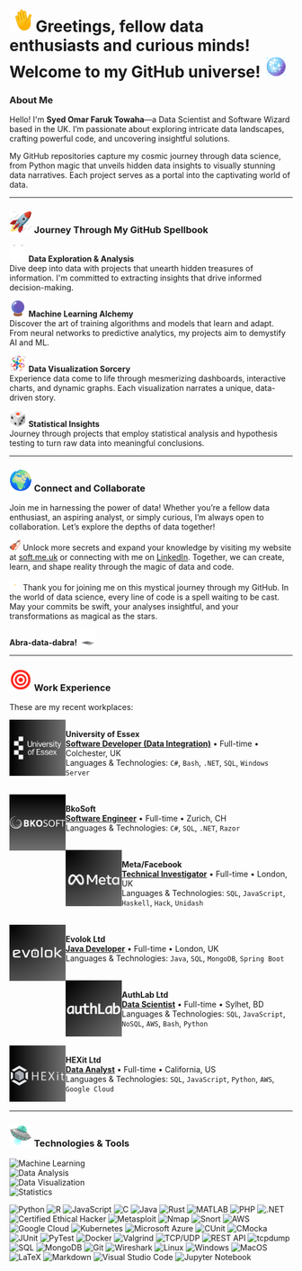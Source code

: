 # <img src="https://github.com/SOFTowaha/SOFTowaha/blob/main/logos/hi.gif" alt="Rocket" width="40" height="40"/> Greetings, fellow data enthusiasts and curious minds! Welcome to my GitHub universe! <img src="https://github.com/SOFTowaha/SOFTowaha/blob/main/logos/uni.gif" alt="Rocket" width="40" height="40"/> 
### About Me
Hello! I'm **Syed Omar Faruk Towaha**—a Data Scientist and Software Wizard based in the UK. I’m passionate about exploring intricate data landscapes, crafting powerful code, and uncovering insightful solutions. 

My GitHub repositories capture my cosmic journey through data science, from Python magic that unveils hidden data insights to visually stunning data narratives. Each project serves as a portal into the captivating world of data.

---

### <img src="https://github.com/SOFTowaha/SOFTowaha/blob/main/logos/rocket.gif" alt="Rocket" width="40" height="40"/> Journey Through My GitHub Spellbook

<img src="https://github.com/SOFTowaha/SOFTowaha/blob/main/logos/de.gif" alt="Rocket" width="30" height="30"/> **Data Exploration & Analysis**  
Dive deep into data with projects that unearth hidden treasures of information. I'm committed to extracting insights that drive informed decision-making.

<img src="https://github.com/SOFTowaha/SOFTowaha/blob/main/logos/ml.gif" alt="Rocket" width="30" height="30"/> **Machine Learning Alchemy**  
Discover the art of training algorithms and models that learn and adapt. From neural networks to predictive analytics, my projects aim to demystify AI and ML.

<img src="https://github.com/SOFTowaha/SOFTowaha/blob/main/logos/dv.gif" alt="Rocket" width="30" height="30"/> **Data Visualization Sorcery**  
Experience data come to life through mesmerizing dashboards, interactive charts, and dynamic graphs. Each visualization narrates a unique, data-driven story.

<img src="https://github.com/SOFTowaha/SOFTowaha/blob/main/logos/st.gif" alt="Rocket" width="30" height="30"/> **Statistical Insights**  
Journey through projects that employ statistical analysis and hypothesis testing to turn raw data into meaningful conclusions.

---

### <img src="https://github.com/SOFTowaha/SOFTowaha/blob/main/logos/globe.gif" alt="Rocket" width="40" height="40"/> Connect and Collaborate

Join me in harnessing the power of data! Whether you’re a fellow data enthusiast, an aspiring analyst, or simply curious, I’m always open to collaboration. Let’s explore the depths of data together!

<img src="https://github.com/SOFTowaha/SOFTowaha/blob/main/logos/vio.gif" alt="Rocket" width="20" height="20"/>  Unlock more secrets and expand your knowledge by visiting my website at [soft.me.uk](https://www.soft.me.uk) or connecting with me on [LinkedIn](https://www.linkedin.com/in/sof/). Together, we can create, learn, and shape reality through the magic of data and code.

<img src="https://github.com/SOFTowaha/SOFTowaha/blob/main/logos/star.gif" alt="Rocket" width="20" height="20"/>  Thank you for joining me on this mystical journey through my GitHub. In the world of data science, every line of code is a spell waiting to be cast. May your commits be swift, your analyses insightful, and your transformations as magical as the stars.

**Abra-data-dabra!** <img src="https://github.com/SOFTowaha/SOFTowaha/blob/main/logos/air.gif" alt="Rocket" width="30" height="30"/> 

---

### <img src="https://github.com/SOFTowaha/SOFTowaha/blob/main/logos/work.gif" alt="Rocket" width="40" height="40"/> Work Experience
These are my recent workplaces:

[<img align="left" height="100px" width="100px" alt="University of Essex" src="https://github.com/SOFTowaha/SOFTowaha/blob/main/logos/6.png?raw=true"/>](https://www.essex.ac.uk/)  
**University of Essex**  
[**Software Developer (Data Integration)**](https://www.essex.ac.uk/people/FARUK31407) • Full-time • Colchester, UK  
Languages & Technologies: `C#`, `Bash`, `.NET`, `SQL`, `Windows Server`  
<br>

[<img align="left" height="100px" width="100px" alt="BkoSoft" src="https://github.com/SOFTowaha/SOFTowaha/blob/main/logos/1.png?raw=true"/>](https://www.bkosoft.ch/)  
**BkoSoft**  
[**Software Engineer**](https://www.bkosoft.ch/en/About-us) • Full-time • Zurich, CH  
Languages & Technologies: `C#`, `SQL`, `.NET`, `Razor`  
<br>

[<img align="left" height="100px" width="100px" alt="Meta" src="https://github.com/SOFTowaha/SOFTowaha/blob/main/logos/5.png?raw=true"/>](https://www.meta.com/)  
**Meta/Facebook**  
[**Technical Investigator**](https://www.facebook.com/soft.me.uk) • Full-time • London, UK  
Languages & Technologies: `SQL`, `JavaScript`, `Haskell`, `Hack`, `Unidash`  
<br>

[<img align="left" height="100px" width="100px" alt="Evolok Ltd" src="https://github.com/SOFTowaha/SOFTowaha/blob/main/logos/3.png?raw=true"/>](https://www.evolok.com/)  
**Evolok Ltd**  
[**Java Developer**](https://www.evolok.com/about) • Full-time • London, UK  
Languages & Technologies: `Java`, `SQL`, `MongoDB`, `Spring Boot`  
<br>

[<img align="left" height="100px" width="100px" alt="AuthLab Ltd" src="https://github.com/SOFTowaha/SOFTowaha/blob/main/logos/2.png?raw=true"/>](https://authlab.io/)  
**AuthLab Ltd**  
[**Data Scientist**](https://authlab.io/about/#team) • Full-time • Sylhet, BD  
Languages & Technologies: `SQL`, `JavaScript`, `NoSQL`, `AWS`, `Bash`, `Python`  
<br>

[<img align="left" height="100px" width="100px" alt="HEXit Ltd" src="https://github.com/SOFTowaha/SOFTowaha/blob/main/logos/4.png?raw=true"/>](https://hexit.com.bd)  
**HEXit Ltd**  
[**Data Analyst**](https://hexit.com.bd) • Full-time • California, US  
Languages & Technologies: `SQL`, `JavaScript`, `Python`, `AWS`, `Google Cloud`  
<br>

---

### <img src="https://github.com/SOFTowaha/SOFTowaha/blob/main/logos/tech.gif" alt="Rocket" width="40" height="40"/>  Technologies & Tools

![Machine Learning](https://img.shields.io/badge/Machine%20Learning-Sci%20Kit%20Learn%2C%20TensorFlow-green)  
![Data Analysis](https://img.shields.io/badge/Data%20Analysis-Pandas%2C%20NumPy%2C%20SQL-orange)  
![Data Visualization](https://img.shields.io/badge/Data%20Visualization-Matplotlib%2C%20Seaborn%2C%20Plotly-purple)  
![Statistics](https://img.shields.io/badge/Statistics-Statistical%20Analysis%2C%20Hypothesis%20Testing-yellow)  

![Python](https://img.shields.io/badge/Python-3776AB?style=flat&logo=python&logoColor=white)
![R](https://img.shields.io/badge/R-276DC3?style=flat&logo=r&logoColor=white)
![JavaScript](https://img.shields.io/badge/JavaScript-F7DF1E?style=flat&logo=javascript&logoColor=black)
![C](https://img.shields.io/badge/C-A8B9CC?style=flat&logo=c&logoColor=white)
![Java](https://img.shields.io/badge/Java-007396?style=flat&logo=java&logoColor=white)
![Rust](https://img.shields.io/badge/Rust-000000?style=flat&logo=rust&logoColor=white)
![MATLAB](https://img.shields.io/badge/MATLAB-0076A8?style=flat&logo=mathworks&logoColor=white)
![PHP](https://img.shields.io/badge/PHP-777BB4?style=flat&logo=php&logoColor=white)
![.NET](https://img.shields.io/badge/.NET-512BD4?style=flat&logo=dotnet&logoColor=white)
![Certified Ethical Hacker](https://img.shields.io/badge/CEH-222222?style=flat)
![Metasploit](https://img.shields.io/badge/Metasploit-6DB33F?style=flat)
![Nmap](https://img.shields.io/badge/Nmap-4682B4?style=flat&logo=nmap&logoColor=white)
![Snort](https://img.shields.io/badge/Snort-FF69B4?style=flat)
![AWS](https://img.shields.io/badge/AWS-232F3E?style=flat&logo=amazon-aws&logoColor=white)
![Google Cloud](https://img.shields.io/badge/Google%20Cloud-4285F4?style=flat&logo=google-cloud&logoColor=white)
![Kubernetes](https://img.shields.io/badge/Kubernetes-326CE5?style=flat&logo=kubernetes&logoColor=white)
![Microsoft Azure](https://img.shields.io/badge/Azure-0078D4?style=flat&logo=microsoft-azure&logoColor=white)
![CUnit](https://img.shields.io/badge/CUnit-007ACC?style=flat)
![CMocka](https://img.shields.io/badge/CMocka-222222?style=flat)
![JUnit](https://img.shields.io/badge/JUnit-25A162?style=flat&logo=junit5&logoColor=white)
![PyTest](https://img.shields.io/badge/PyTest-0A9EDC?style=flat&logo=pytest&logoColor=white)
![Docker](https://img.shields.io/badge/Docker-2496ED?style=flat&logo=docker&logoColor=white)
![Valgrind](https://img.shields.io/badge/Valgrind-555555?style=flat)
![TCP/UDP](https://img.shields.io/badge/TCP/UDP-003545?style=flat)
![REST API](https://img.shields.io/badge/REST%20API-005571?style=flat)
![tcpdump](https://img.shields.io/badge/tcpdump-005571?style=flat)
![SQL](https://img.shields.io/badge/SQL-4479A1?style=flat&logo=postgresql&logoColor=white)
![MongoDB](https://img.shields.io/badge/MongoDB-47A248?style=flat&logo=mongodb&logoColor=white)
![Git](https://img.shields.io/badge/Git-F05032?style=flat&logo=git&logoColor=white)
![Wireshark](https://img.shields.io/badge/Wireshark-1679A7?style=flat&logo=wireshark&logoColor=white)
![Linux](https://img.shields.io/badge/Linux-FCC624?style=flat&logo=linux&logoColor=black)
![Windows](https://img.shields.io/badge/Windows-0078D6?style=flat&logo=windows&logoColor=white)
![MacOS](https://img.shields.io/badge/MacOS-000000?style=flat&logo=apple&logoColor=white)
![LaTeX](https://img.shields.io/badge/LaTeX-008080?style=flat&logo=latex&logoColor=white)
![Markdown](https://img.shields.io/badge/Markdown-000000?style=flat&logo=markdown&logoColor=white)
![Visual Studio Code](https://img.shields.io/badge/VS%20Code-007ACC?style=flat&logo=visual-studio-code&logoColor=white)
![Jupyter Notebook](https://img.shields.io/badge/Jupyter-F37626?style=flat&logo=jupyter&logoColor=white)

